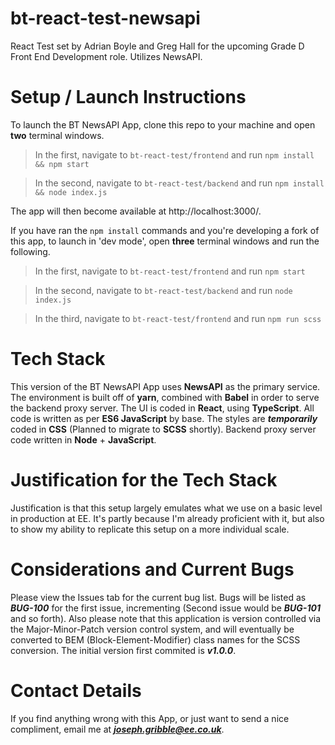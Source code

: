 # bt-react-test-newsapi
React Test set by Adrian Boyle and Greg Hall for the upcoming Grade D Front End Development role. Utilizes NewsAPI.

# Setup / Launch Instructions
To launch the BT NewsAPI App, clone this repo to your machine and open **two** terminal windows.

> In the first, navigate to `bt-react-test/frontend` and run `npm install && npm start`

> In the second, navigate to `bt-react-test/backend` and run `npm install && node index.js`

The app will then become available at http://localhost:3000/.

If you have ran the `npm install` commands and you're developing a fork of this app, to launch in 'dev mode', open **three** terminal windows and run the following.

> In the first, navigate to `bt-react-test/frontend` and run `npm start`

> In the second, navigate to `bt-react-test/backend` and run `node index.js`

> In the third, navigate to `bt-react-test/frontend` and run `npm run scss`

# Tech Stack
This version of the BT NewsAPI App uses **NewsAPI** as the primary service.
The environment is built off of **yarn**, combined with **Babel** in order to serve the backend proxy server.
The UI is coded in **React**, using **TypeScript**. All code is written as per **ES6 JavaScript** by base. The styles are _**temporarily**_ coded in **CSS** (Planned to migrate to **SCSS** shortly). Backend proxy server code written in **Node** + **JavaScript**.

# Justification for the Tech Stack
Justification is that this setup largely emulates what we use on a basic level in production at EE. It's partly because I'm already proficient with it, but also to show my ability to replicate this setup on a more individual scale.

# Considerations and Current Bugs
Please view the Issues tab for the current bug list. Bugs will be listed as _**BUG-100**_ for the first issue, incrementing (Second issue would be _**BUG-101**_ and so forth).
Also please note that this application is version controlled via the Major-Minor-Patch version control system, and will eventually be converted to BEM (Block-Element-Modifier) class names for the SCSS conversion. The initial version first commited is _**v1.0.0**_.

# Contact Details
If you find anything wrong with this App, or just want to send a nice compliment, email me at _**joseph.gribble@ee.co.uk**_.
